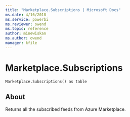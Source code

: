 ```yaml
---
title: "Marketplace.Subscriptions | Microsoft Docs"
ms.date: 4/16/2018
ms.service: powerbi
ms.reviewer: owend
ms.topic: reference
author: minewiskan
ms.author: owend
manager: kfile
---
```

# Marketplace.Subscriptions
<code>Marketplace.Subscriptions() as table</code> 
  
## About  
Returns all the subscribed feeds from Azure Marketplace.
